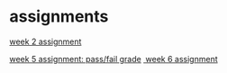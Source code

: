 # assignments

[week 2 assignment](https://github.com/Leonvdg/assignments/blob/master/Assignment_week_2%20(3).ipynb)

[week 5 assignment: pass/fail grade](https://github.com/Leonvdg/assignments/blob/master/Assignment_week_5%20programming%20totaal%20versie.ipynb)
[ week 6 assignment](https://github.com/Leonvdg/assignments/blob/master/assignment4%20week%206.ipynb)
